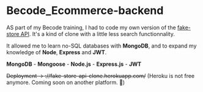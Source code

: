 # Becode_Ecommerce-backend

AS part of my Becode training, I had to code my own version of the [fake-store API](https://fakestoreapi.com/). It's a kind of clone with a little less search functionnality.

It allowed me to learn no-SQL databases with **MongoDB**, and to expand my knowledge of **Node**, **Express** and **JWT**.

**MongoDB** - **Mongoose** - **Node.js** - **Express.js** - **JWT**

~~Deployment -> ://fake-store-api-clone.herokuapp.com/~~ (Heroku is not free anymore. Coming soon on another platform. 🚀)
